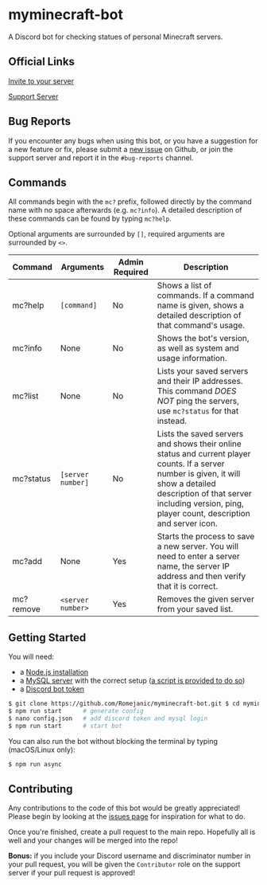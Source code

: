 # myminecraft-bot
A Discord bot for checking statues of personal Minecraft servers.

## Official Links
[Invite to your server](https://discord.com/api/oauth2/authorize?client_id=793150744533925888&permissions=60480&scope=bot)

[Support Server](https://discord.gg/x3AtYWtKp6)

## Bug Reports
If you encounter any bugs when using this bot, or you have a suggestion for a new feature or fix, please submit a [new issue](https://github.com/Romejanic/myminecraft-bot/issues/new/choose) on Github, or join the support server and report it in the `#bug-reports` channel.

## Commands
All commands begin with the `mc?` prefix, followed directly by the command name with no space afterwards (e.g. `mc?info`). A detailed description of these commands can be found by typing `mc?help`.

Optional arguments are surrounded by `[]`, required arguments are surrounded by `<>`.

|Command|Arguments|Admin Required|Description|
|-------|---------|--------------|-----------|
|mc?help|`[command]`|No|Shows a list of commands. If a command name is given, shows a detailed description of that command's usage.|
|mc?info|None|No|Shows the bot's version, as well as system and usage information.|
|mc?list|None|No|Lists your saved servers and their IP addresses. This command *DOES NOT* ping the servers, use `mc?status` for that instead.|
|mc?status|`[server number]`|No|Lists the saved servers and shows their online status and current player counts. If a server number is given, it will show a detailed description of that server including version, ping, player count, description and server icon.|
|mc?add|None|Yes|Starts the process to save a new server. You will need to enter a server name, the server IP address and then verify that it is correct.|
|mc?remove|`<server number>`|Yes|Removes the given server from your saved list.|


## Getting Started
You will need:
- a [Node.js installation](https://nodejs.org/en/)
- a [MySQL server](https://dev.mysql.com/downloads/installer/) with the correct setup ([a script is provided to do so](init-db.sql))
- a [Discord bot token](https://discord.com/developers/applications)

```sh
$ git clone https://github.com/Romejanic/myminecraft-bot.git $ cd myminecraft-bot
$ npm run start      # generate config
$ nano config.json   # add discord token and mysql login
$ npm run start      # start bot
```

You can also run the bot without blocking the terminal by typing (macOS/Linux only):
```sh
$ npm run async
```

## Contributing
Any contributions to the code of this bot would be greatly appreciated! Please begin by looking at the [issues page](https://github.com/Romejanic/myminecraft-bot/issues) for inspiration for what to do.

Once you're finished, create a pull request to the main repo. Hopefully all is well and your changes will be merged into the repo!

**Bonus:** if you include your Discord username and discriminator number in your pull request, you will be given the `Contributor` role on the support server if your pull request is approved!